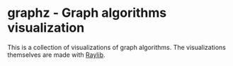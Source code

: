 # graphz - Graph algorithms visualization

This is a collection of visualizations of graph algorithms.
The visualizations themselves are made with
[Raylib](https://www.raylib.com/).
